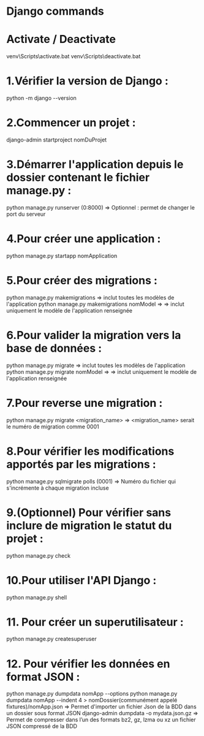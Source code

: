 # Django commands

# Activate / Deactivate
venv\Scripts\activate.bat
venv\Scripts\deactivate.bat

# 1.Vérifier la version de Django :
python -m django --version

# 2.Commencer un projet :
django-admin startproject nomDuProjet

# 3.Démarrer l'application depuis le dossier contenant le fichier manage.py :
python manage.py runserver (0:8000) => Optionnel : permet de changer le port du serveur

# 4.Pour créer une application :
python manage.py startapp nomApplication

# 5.Pour créer des migrations :
python manage.py makemigrations => inclut toutes les modèles de l'application
python manage.py makemigrations nomModel => => inclut uniquement le modèle de l'application renseignée

# 6.Pour valider la migration vers la base de données :
python manage.py migrate => inclut toutes les modèles de l'application
python manage.py migrate nomModel => => inclut uniquement le modèle de l'application renseignée

# 7.Pour reverse une migration :
python manage.py migrate <migration_name> => <migration_name> serait le numéro de migration comme 0001

# 8.Pour vérifier les modifications apportés par les migrations :
python manage.py sqlmigrate polls (0001) => Numéro du fichier qui s'incrémente à chaque migration incluse

# 9.(Optionnel) Pour vérifier sans inclure de migration le statut du projet :
python manage.py check

# 10.Pour utiliser l'API Django :
python manage.py shell

# 11. Pour créer un superutilisateur :
python manage.py createsuperuser

# 12. Pour vérifier les données en format JSON :
python manage.py dumpdata nomApp --options
python manage.py dumpdata nomApp --indent 4 > nomDossier(communément appelé fixtures)/nomApp.json => Permet d'importer un fichier Json de la BDD dans un dossier sous format JSON
django-admin dumpdata -o mydata.json.gz => Permet de compresser dans l’un des formats bz2, gz, lzma ou xz un fichier JSON compressé  de la BDD
```